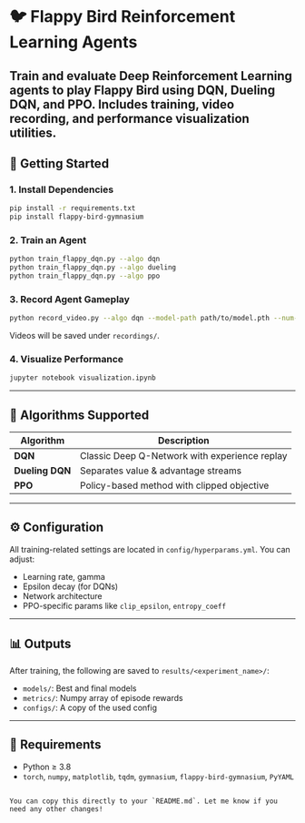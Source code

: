 # 🐦 Flappy Bird Reinforcement Learning Agents
Train and evaluate Deep Reinforcement Learning agents to play Flappy Bird using **DQN**, **Dueling DQN**, and **PPO**. Includes training, video recording, and performance visualization utilities.
---

## 🚀 Getting Started

### 1. Install Dependencies

```bash
pip install -r requirements.txt
pip install flappy-bird-gymnasium
```

### 2. Train an Agent

```bash
python train_flappy_dqn.py --algo dqn
python train_flappy_dqn.py --algo dueling
python train_flappy_dqn.py --algo ppo
```

### 3. Record Agent Gameplay

```bash
python record_video.py --algo dqn --model-path path/to/model.pth --num-episodes 5
```

Videos will be saved under `recordings/`.

### 4. Visualize Performance
```bash
jupyter notebook visualization.ipynb
```

---

## 🧠 Algorithms Supported
| Algorithm      | Description                                   |
|----------------|-----------------------------------------------|
| **DQN**        | Classic Deep Q-Network with experience replay |
| **Dueling DQN**| Separates value & advantage streams           |
| **PPO**        | Policy-based method with clipped objective    |

---

## ⚙️ Configuration
All training-related settings are located in `config/hyperparams.yml`. You can adjust:
- Learning rate, gamma
- Epsilon decay (for DQNs)
- Network architecture
- PPO-specific params like `clip_epsilon`, `entropy_coeff`

---

## 📊 Outputs
After training, the following are saved to `results/<experiment_name>/`:
- `models/`: Best and final models
- `metrics/`: Numpy array of episode rewards
- `configs/`: A copy of the used config

---
## 📌 Requirements

- Python ≥ 3.8
- `torch`, `numpy`, `matplotlib`, `tqdm`, `gymnasium`, `flappy-bird-gymnasium`, `PyYAML`
```

You can copy this directly to your `README.md`. Let me know if you need any other changes!
